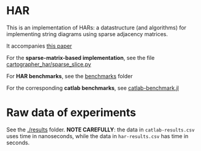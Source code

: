 # HAR

This is an implementation of HARs: a datastructure (and algorithms) for
implementing string diagrams using sparse adjacency matrices.

It accompanies [this paper](https://arxiv.org/abs/2105.09257)

For the **sparse-matrix-based implementation**, see the file
[cartographer_har/sparse_slice.py](cartographer_har/sparse_slice.py)

For **HAR benchmarks**, see the [benchmarks](./benchmarks) folder

For the corresponding **catlab benchmarks**, see
[catlab-benchmark.jl](./julia/catlab-benchmark.jl)

# Raw data of experiments

See the [./results](./results) folder.
**NOTE CAREFULLY**: the data in `catlab-results.csv` uses time in nanoseconds,
while the data in `har-results.csv` has time in seconds.
